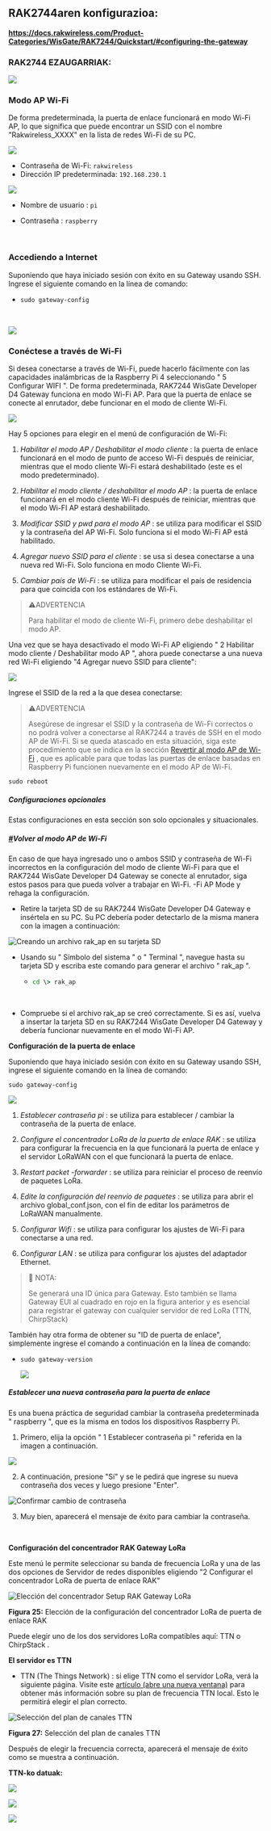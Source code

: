 ## **RAK2744aren konfigurazioa:**

**https://docs.rakwireless.com/Product-Categories/WisGate/RAK7244/Quickstart/#configuring-the-gateway**

### **RAK2744 EZAUGARRIAK:**

![](Imagenes/image1.png)



### **Modo AP Wi-Fi**

De forma predeterminada, la puerta de enlace funcionará en modo Wi-Fi AP, lo que significa que puede encontrar un SSID con el nombre "Rakwireless_XXXX" en la lista de redes Wi-Fi de su PC.

![](Imagenes/image2.png)

-   Contraseña de Wi-Fi: `rakwireless`
-   Dirección IP predeterminada: `192.168.230.1`   

![](Imagenes/image3.png)

-   Nombre de usuario :  `pi `   

-   Contraseña :  `raspberry  `   

    ​

### **Accediendo a Internet**

Suponiendo que haya iniciado sesión con éxito en su Gateway usando SSH. Ingrese el siguiente comando en la línea de comando:

-   ```linux
    sudo gateway-config
    ```

    ​

![](Imagenes/image4.png)



### **Conéctese a través de Wi-Fi**

Si desea conectarse a través de Wi-Fi, puede hacerlo fácilmente con las capacidades inalámbricas de la Raspberry Pi 4 seleccionando " 5 Configurar WIFI ". De forma predeterminada, RAK7244 WisGate Developer D4 Gateway funciona en modo Wi-Fi AP. Para que la puerta de enlace se conecte al enrutador, debe funcionar en el modo de cliente Wi-Fi.

![](Imagenes/image5.png)

Hay 5 opciones para elegir en el menú de configuración de Wi-Fi:

1.  *Habilitar el modo AP / Deshabilitar el modo cliente* : la puerta de enlace funcionará en el modo de punto de acceso Wi-Fi después de reiniciar, mientras que el modo cliente Wi-Fi estará deshabilitado (este es el modo predeterminado).

2.  *Habilitar el modo cliente / deshabilitar el modo AP* : la puerta de enlace funcionará en el modo cliente Wi-Fi después de reiniciar, mientras que el modo Wi-FI AP estará deshabilitado.

3.  *Modificar SSID y pwd para el modo AP* : se utiliza para modificar el SSID y la contraseña del AP Wi-Fi. Solo funciona si el modo Wi-Fi AP está habilitado.

4.  *Agregar nuevo SSID para el cliente* : se usa si desea conectarse a una nueva red Wi-Fi. Solo funciona en modo Cliente Wi-Fi.

5.  *Cambiar país de Wi-Fi* : se utiliza para modificar el país de residencia para que coincida con los estándares de Wi-Fi.

> ⚠️ADVERTENCIA
>
> Para habilitar el modo de cliente Wi-Fi, primero debe deshabilitar el modo AP.

Una vez que se haya desactivado el modo Wi-Fi AP eligiendo " 2 Habilitar modo cliente / Deshabilitar modo AP ", ahora puede conectarse a una nueva red Wi-Fi eligiendo "4 Agregar nuevo SSID para cliente":

![](Imagenes/image6.png)

Ingrese el SSID de la red a la que desea conectarse:

> ⚠️ADVERTENCIA
>
> Asegúrese de ingresar el SSID y la contraseña de Wi-Fi correctos o no podrá volver a conectarse al RAK7244 a través de SSH en el modo AP de Wi-Fi. Si se queda atascado en esta situación, siga este procedimiento que se indica en la sección [Revertir al modo AP de Wi-Fi](https://docs.rakwireless.com/Product-Categories/WisGate/RAK7244/Quickstart/#reverting-to-wi-fi-ap-mode) , que es aplicable para que todas las puertas de enlace basadas en Raspberry Pi funcionen nuevamente en el modo AP de Wi-Fi.

```
sudo reboot
```

##### **Configuraciones opcionales**

Estas configuraciones en esta sección son solo opcionales y situacionales.

##### [\#](https://docs.rakwireless.com/Product-Categories/WisGate/RAK7244/Quickstart/#reverting-to-wi-fi-ap-mode)**Volver al modo AP de Wi-Fi**

En caso de que haya ingresado uno o ambos SSID y contraseña de Wi-Fi incorrectos en la configuración del modo de cliente Wi-Fi para que el RAK7244 WisGate Developer D4 Gateway se conecte al enrutador, siga estos pasos para que pueda volver a trabajar en Wi-Fi. -Fi AP Mode y rehaga la configuración.

-   Retire la tarjeta SD de su RAK7244 WisGate Developer D4 Gateway e insértela en su PC. Su PC debería poder detectarlo de la misma manera con la imagen a continuación:

![Creando un archivo rak_ap en su tarjeta SD](Imagenes/image7.png)

-   Usando su " Símbolo del sistema " o " Terminal ", navegue hasta su tarjeta SD y escriba este comando para generar el archivo " rak_ap ".

    -   ```cmd
        cd \> rak_ap
        ```

        ​


-   Compruebe si el archivo rak_ap se creó correctamente. Si es así, vuelva a insertar la tarjeta SD en su RAK7244 WisGate Developer D4 Gateway y debería funcionar nuevamente en el modo Wi-Fi AP.

**Configuración de la puerta de enlace**

Suponiendo que haya iniciado sesión con éxito en su Gateway usando SSH, ingrese el siguiente comando en la línea de comando:

```linux
sudo gateway-config
```

![](Imagenes/image4.png)

1.  *Establecer contraseña pi* : se utiliza para establecer / cambiar la contraseña de la puerta de enlace.

2.  *Configure el concentrador LoRa de la puerta de enlace RAK* : se utiliza para configurar la frecuencia en la que funcionará la puerta de enlace y el servidor LoRaWAN con el que funcionará la puerta de enlace.

3.  *Restart packet -forwarder* : se utiliza para reiniciar el proceso de reenvío de paquetes LoRa.

4.  *Edite la configuración del reenvío de paquetes* : se utiliza para abrir el archivo global_conf.json, con el fin de editar los parámetros de LoRaWAN manualmente.

5.  *Configurar Wifi* : se utiliza para configurar los ajustes de Wi-Fi para conectarse a una red.

6.  *Configurar LAN* : se utiliza para configurar los ajustes del adaptador Ethernet.

> 📝 NOTA:
>
> Se generará una ID única para Gateway. Esto también se llama Gateway EUI al cuadrado en rojo en la figura anterior y es esencial para registrar el gateway con cualquier servidor de red LoRa (TTN, ChirpStack)

También hay otra forma de obtener su "ID de puerta de enlace", simplemente ingrese el comando a continuación en la línea de comando:

-   ```
    sudo gateway-version
    ```

    ![](Imagenes/image8.png)



##### **Establecer una nueva contraseña para la puerta de enlace**

Es una buena práctica de seguridad cambiar la contraseña predeterminada " raspberry ", que es la misma en todos los dispositivos Raspberry Pi.

1.  Primero, elija la opción " 1 Establecer contraseña pi " referida en la imagen a continuación.

![](Imagenes/image9.png)

2.  A continuación, presione "Sí" y se le pedirá que ingrese su nueva contraseña dos veces y luego presione "Enter".

![Confirmar cambio de contraseña](Imagenes/image10.png)

3.  Muy bien, aparecerá el mensaje de éxito para cambiar la contraseña.

    ​

**Configuración del concentrador RAK Gateway LoRa**

Este menú le permite seleccionar su banda de frecuencia LoRa y una de las dos opciones de Servidor de redes disponibles eligiendo "2 Configurar el concentrador LoRa de puerta de enlace RAK"

![Elección del concentrador Setup RAK Gateway LoRa](Imagenes/image11.jpg)

**Figura 25:** Elección de la configuración del concentrador LoRa de puerta de enlace RAK

Puede elegir uno de los dos servidores LoRa compatibles aquí: TTN o ChirpStack .



**El servidor es TTN**

-   TTN (The Things Network) : si elige TTN como el servidor LoRa, verá la siguiente página. Visite este [artículo (abre una nueva ventana)](https://www.thethingsnetwork.org/docs/lorawan/frequencies-by-country.html) para obtener más información sobre su plan de frecuencia TTN local. Esto le permitirá elegir el plan correcto.

![Selección del plan de canales TTN](Imagenes/image12.jpg)

**Figura 27:** Selección del plan de canales TTN

Después de elegir la frecuencia correcta, aparecerá el mensaje de éxito como se muestra a continuación.



**TTN-ko datuak:**

![](Imagenes/image13.png)

![](Imagenes/image14.png)

![](Imagenes/image15.png)
